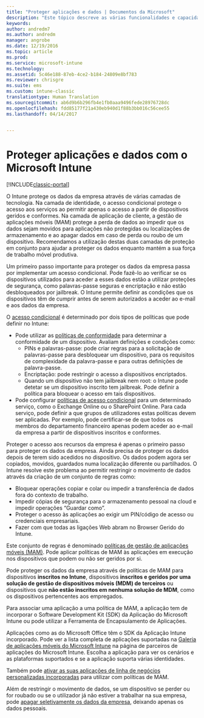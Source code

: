 ```yaml
---
title: "Proteger aplicações e dados | Documentos da Microsoft"
description: "Este tópico descreve as várias funcionalidades e capacidades do Intune que estão disponíveis para que possa ajudar a proteger os dados e aplicações da sua empresa."
keywords: 
author: andredm7
ms.author: andredm
manager: angrobe
ms.date: 12/19/2016
ms.topic: article
ms.prod: 
ms.service: microsoft-intune
ms.technology: 
ms.assetid: 5c46e188-87eb-4ce2-b184-24809e8bf783
ms.reviewer: chrisgre
ms.suite: ems
ms.custom: intune-classic
translationtype: Human Translation
ms.sourcegitcommit: ab6d9b6b296fb4e1fb0aaa9496fede28976728dc
ms.openlocfilehash: fdd85177f21a430eb940d1f88b3bb016c56cee55
ms.lasthandoff: 04/14/2017


---
```


# <a name="protect-apps-and-data-with-microsoft-intune"></a>Proteger aplicações e dados com o Microsoft Intune

[!INCLUDE[classic-portal](../includes/classic-portal.md)]

O Intune protege os dados da empresa através de várias camadas de tecnologia. Na camada de identidade, o acesso condicional protege o acesso aos serviços ao permitir apenas o acesso a partir de dispositivos geridos e conformes. Na camada de aplicação de cliente, a gestão de aplicações móveis (MAM) protege a perda de dados ao impedir que os dados sejam movidos para aplicações não protegidas ou localizações de armazenamento e ao apagar dados em caso de perda ou roubo de um dispositivo. Recomendamos a utilização destas duas camadas de proteção em conjunto para ajudar a proteger os dados enquanto mantém a sua força de trabalho móvel produtiva.

Um primeiro passo importante para proteger os dados da empresa passa por implementar um acesso condicional. Pode fazê-lo ao verificar se os dispositivos utilizados para aceder a esses dados estão a utilizar proteções de segurança, como palavras-passe seguras e encriptação e não estão desbloqueados por jailbreak. O Intune permite definir as condições que os dispositivos têm de cumprir antes de serem autorizados a aceder ao e-mail e aos dados da empresa.

O [acesso condicional](restrict-access-to-email-and-o365-services-with-microsoft-intune.md) é determinado por dois tipos de políticas que pode definir no Intune:
- Pode utilizar as [políticas de conformidade](introduction-to-device-compliance-policies-in-microsoft-intune.md) para determinar a conformidade de um dispositivo. Avaliam definições e condições como:
  - PINs e palavras-passe: pode criar regras para a solicitação de palavras-passe para desbloquear um dispositivo, para os requisitos de complexidade da palavra-passe e para outras definições de palavra-passe.
  - Encriptação: pode restringir o acesso a dispositivos encriptados.
  - Quando um dispositivo não tem jailbreak nem root: o Intune pode detetar se um dispositivo inscrito tem jailbreak. Pode definir a política para bloquear o acesso em tais dispositivos.
- Pode configurar [políticas de acesso condicional](restrict-access-to-email-and-o365-services-with-microsoft-intune.md) para um determinado serviço, como o Exchange Online ou o SharePoint Online. Para cada serviço, pode definir a que grupos de utilizadores estas políticas devem ser aplicadas. Por exemplo, pode certificar-se de que todos os membros do departamento financeiro apenas podem aceder ao e-mail da empresa a partir de dispositivos inscritos e conformes.

Proteger o acesso aos recursos da empresa é apenas o primeiro passo para proteger os dados da empresa. Ainda precisa de proteger os dados depois de terem sido acedidos no dispositivo. Os dados podem agora ser copiados, movidos, guardados numa localização diferente ou partilhados. O Intune resolve este problema ao permitir restringir o movimento de dados através da criação de um conjunto de regras como:
- Bloquear operações copiar e colar ou impedir a transferência de dados fora do contexto de trabalho.
- Impedir cópias de segurança para o armazenamento pessoal na cloud e impedir operações “Guardar como”.
- Proteger o acesso às aplicações ao exigir um PIN/código de acesso ou credenciais empresariais.
- Fazer com que todas as ligações Web abram no Browser Gerido do Intune.

Este conjunto de regras é denominado [políticas de gestão de aplicações móveis (MAM)](protect-app-data-using-mobile-app-management-policies-with-microsoft-intune.md). Pode aplicar políticas de MAM às aplicações em execução nos dispositivos que podem ou não ser geridos por si.  

Pode proteger os dados da empresa através de políticas de MAM para dispositivos **inscritos no Intune**, dispositivos **inscritos e geridos por uma solução de gestão de dispositivos móveis (MDM) de terceiros** ou dispositivos que **não estão inscritos em nenhuma solução de MDM**, como os dispositivos pertencentes aos empregados.

Para associar uma aplicação a uma política de MAM, a aplicação tem de incorporar o Software Development Kit (SDK) da Aplicação do Microsoft Intune ou pode utilizar a Ferramenta de Encapsulamento de Aplicações.

Aplicações como as do Microsoft Office têm o SDK da Aplicação Intune incorporado. Pode ver a lista completa de aplicações suportadas na [Galeria de aplicações móveis do Microsoft Intune](https://www.microsoft.com/cloud-platform/microsoft-intune-apps) na página de parceiros de aplicações do Microsoft Intune. Escolha a aplicação para ver os cenários e as plataformas suportados e se a aplicação suporta várias identidades.

Também pode [ativar as suas aplicações de linha de negócios personalizadas incorporadas](decide-how-to-prepare-apps-for-mobile-application-management-with-microsoft-intune.md) para utilizar com políticas de MAM.

Além de restringir o movimento de dados, se um dispositivo se perder ou for roubado ou se o utilizador já não estiver a trabalhar na sua empresa, pode [apagar seletivamente os dados da empresa](wipe-managed-company-app-data-with-microsoft-intune.md), deixando apenas os dados pessoais.


